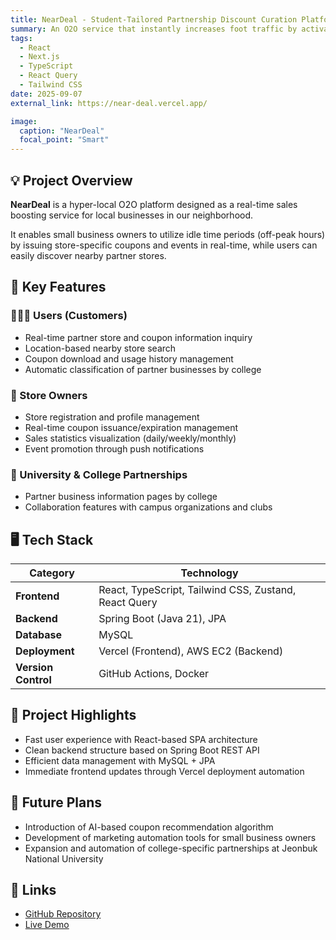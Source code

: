 ```yaml
---
title: NearDeal - Student-Tailored Partnership Discount Curation Platform
summary: An O2O service that instantly increases foot traffic by activating real-time discount switches, while students receive customized discounts based on their location and college affiliation
tags:
  - React
  - Next.js
  - TypeScript
  - React Query
  - Tailwind CSS
date: 2025-09-07
external_link: https://near-deal.vercel.app/

image:
  caption: "NearDeal"
  focal_point: "Smart"
---
```


## 💡 Project Overview

**NearDeal** is a hyper-local O2O platform designed as a real-time sales boosting service for local businesses in our neighborhood.

It enables small business owners to utilize idle time periods (off-peak hours) by issuing store-specific coupons and events in real-time, while users can easily discover nearby partner stores.

## 🏬 Key Features

### 👨‍👩‍👧 Users (Customers)

- Real-time partner store and coupon information inquiry
- Location-based nearby store search
- Coupon download and usage history management
- Automatic classification of partner businesses by college

### 🧾 Store Owners

- Store registration and profile management
- Real-time coupon issuance/expiration management
- Sales statistics visualization (daily/weekly/monthly)
- Event promotion through push notifications

### 🏫 University & College Partnerships

- Partner business information pages by college
- Collaboration features with campus organizations and clubs

## 🖥️ Tech Stack

| Category            | Technology                                            |
| ------------------- | ----------------------------------------------------- |
| **Frontend**        | React, TypeScript, Tailwind CSS, Zustand, React Query |
| **Backend**         | Spring Boot (Java 21), JPA                            |
| **Database**        | MySQL                                                 |
| **Deployment**      | Vercel (Frontend), AWS EC2 (Backend)                  |
| **Version Control** | GitHub Actions, Docker                                |

## 🚀 Project Highlights

- Fast user experience with React-based SPA architecture
- Clean backend structure based on Spring Boot REST API
- Efficient data management with MySQL + JPA
- Immediate frontend updates through Vercel deployment automation

## 📍 Future Plans

- Introduction of AI-based coupon recommendation algorithm
- Development of marketing automation tools for small business owners
- Expansion and automation of college-specific partnerships at Jeonbuk National University

## 🔗 Links

- [GitHub Repository](https://github.com/oneieo/NearDeal)
- [Live Demo](https://near-deal.vercel.app/)
